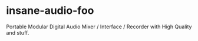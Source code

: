 insane-audio-foo
================

Portable Modular Digital Audio Mixer / Interface / Recorder with High Quality and stuff.

